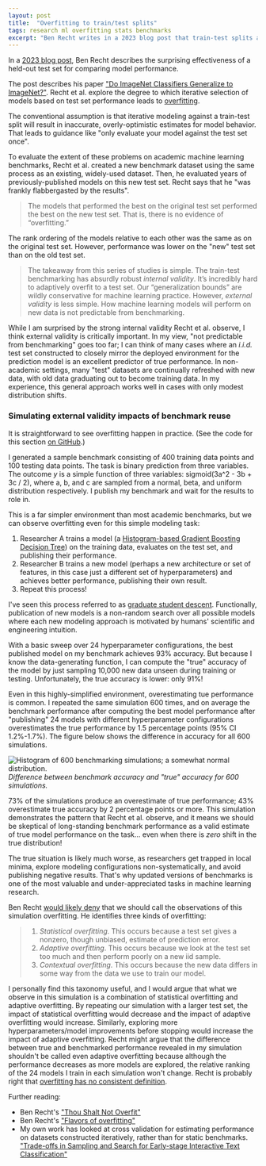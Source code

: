 ```yaml
---
layout: post
title:  "Overfitting to train/test splits"
tags: research ml overfitting stats benchmarks
excerpt: "Ben Recht writes in a 2023 blog post that train-test splits are shockingly effective for evaluating machine learning models."
---
```


In a [2023 blog post](https://www.argmin.net/p/you-got-a-9-to-5-so-ill-take-the), Ben Recht describes the surprising effectiveness of a held-out test set for comparing model performance.

The post describes his paper ["Do ImageNet Classifiers Generalize to ImageNet?"](https://arxiv.org/abs/1902.10811). Recht et al. explore the degree to which iterative selection of models based on test set performance leads to [overfitting](https://www.argmin.net/p/flavors-of-overfitting).

The conventional assumption is that iterative modeling against a train-test split will result in inaccurate, overly-optimistic estimates for model behavior. That leads to guidance like "only evaluate your model against the test set once".

To evaluate the extent of these problems on academic machine learning benchmarks, Recht et al. created a new benchmark dataset using the same process as an existing, widely-used dataset. Then, he evaluated years of previously-published models on this new test set.
Recht says that he "was frankly flabbergasted by the results".

>The models that performed the best on the original test set performed the best on the new test set. That is, there is no evidence of “overfitting.”

The rank ordering of the models relative to each other was the same as on the original test set. However, performance was lower on the "new" test set than on the old test set.

>The takeaway from this series of studies is simple. The train-test benchmarking has absurdly robust _internal validity_. It’s incredibly hard to adaptively overfit to a test set. Our “generalization bounds” are wildly conservative for machine learning practice. However, _external validity_ is less simple. How machine learning models will perform on new data is not predictable from benchmarking.

While I am surprised by the strong internal validity Recht et al. observe, I think external validity is critically important. 
In my view, "not predictable from benchmarking" goes too far; I can think of many cases where an _i.i.d._ test set constructed to closely mirror the deployed environment for the prediction model is an excellent predictor of true performance.
In non-academic settings, many "test" datasets are continually refreshed with new data, with old data graduating out to become training data. In my experience, this general approach works well in cases with only modest distribution shifts.

### Simulating external validity impacts of benchmark reuse

It is straightforward to see overfitting happen in practice. (See the code for this section [on GitHub](https://github.com/levon003/levon003.github.io/blob/main/src/overfitting/OverfittingDemo.ipynb).)

I generated a sample benchmark consisting of 400 training data points and 100 testing data points. The task is binary prediction from three variables. The outcome _y_ is a simple function of three variables: sigmoid(3a^2 - 3b + 3c / 2), where a, b, and c are sampled from a normal, beta, and uniform distribution respectively. I publish my benchmark and wait for the results to role in.

This is a far simpler environment than most academic benchmarks, but we can observe overfitting even for this simple modeling task:
 1. Researcher A trains a model (a [Histogram-based Gradient Boosting Decision Tree](https://scikit-learn.org/stable/modules/generated/sklearn.ensemble.HistGradientBoostingClassifier.html)) on the training data, evaluates on the test set, and publishing their performance.
 2. Researcher B trains a new model (perhaps a new architecture or set of features, in this case just a different set of hyperparameters) and achieves better performance, publishing their own result.
 3. Repeat this process!

I've seen this process referred to as [graduate student descent](https://arxiv.org/abs/1904.07633). Functionally, publication of new models is a non-random search over all possible models where each new modeling approach is motivated by humans' scientific and engineering intuition. 

With a basic sweep over 24 hyperparameter configurations, the best published model on my benchmark achieves 93% accuracy. But because I know the data-generating function, I can compute the "true" accuracy of the model by just sampling 10,000 new data unseen during training or testing. Unfortunately, the true accuracy is lower: only 91%!

Even in this highly-simplified environment, overestimating tue performance is common. I repeated the same simulation 600 times, and on average the benchmark performance after computing the best model performance after "publishing" 24 models with different hyperparameter configurations overestimates the true performance by 1.5 percentage points (95% CI 1.2%-1.7%). The figure below shows the difference in accuracy for all 600 simulations.

![Histogram of 600 benchmarking simulations; a somewhat normal distribution.](/src/overfitting/overfitting_sim_n600.svg)
*Difference between benchmark accuracy and "true" accuracy for 600 simulations.*

73% of the simulations produce an overestimate of true performance; 43% overestimate true accuracy by 2 percentage points or more.
This simulation demonstrates the pattern that Recht et al. observe, and it means we should be skeptical of long-standing benchmark performance as a valid estimate of true model performance on the task... even when there is _zero_ shift in the true distribution!

The true situation is likely much worse, as researchers get trapped in local minima, explore modeling configurations non-systematically, and avoid publishing negative results. That's why updated versions of benchmarks is one of the most valuable and under-appreciated tasks in machine learning research.

Ben Recht [would likely deny](https://www.argmin.net/p/flavors-of-overfitting) that we should call the observations of this simulation overfitting. He identifies three kinds of overfitting:
> 1. _Statistical overfitting_. This occurs because a test set gives a nonzero, though unbiased, estimate of prediction error.
> 2. _Adaptive overfitting_. This occurs because we look at the test set too much and then perform poorly on a new iid sample.
> 3. _Contextual overfitting_. This occurs because the new data differs in some way from the data we use to train our model.

I personally find this taxonomy useful, and I would argue that what we observe in this simulation is a combination of statistical overfitting and adaptive overfitting.
By repeating our simulation with a larger test set, the impact of statistical overfitting would decrease and the impact of adaptive overfitting would increase. 
Similarly, exploring more hyperparameters/model improvements before stopping would increase the impact of adaptive overfitting.
Recht might argue that the difference between true and benchmarked performance revealed in my simulation shouldn't be called even adaptive overfitting because although the performance decreases as more models are explored, the relative ranking of the 24 models I train in each simulation won't change.
Recht is probably right that [overfitting has no consistent definition](https://www.argmin.net/p/thou-shalt-not-overfit).

Further reading:

 - Ben Recht's ["Thou Shalt Not Overfit"](https://www.argmin.net/p/thou-shalt-not-overfit)
 - Ben Recht's ["Flavors of overfitting"](https://www.argmin.net/p/flavors-of-overfitting)
 - My own work has looked at cross validation for estimating performance on datasets constructed iteratively, rather than for static benchmarks. ["Trade-offs in Sampling and Search for Early-stage Interactive Text Classification"](https://dl.acm.org/doi/10.1145/3490099.3511134)
